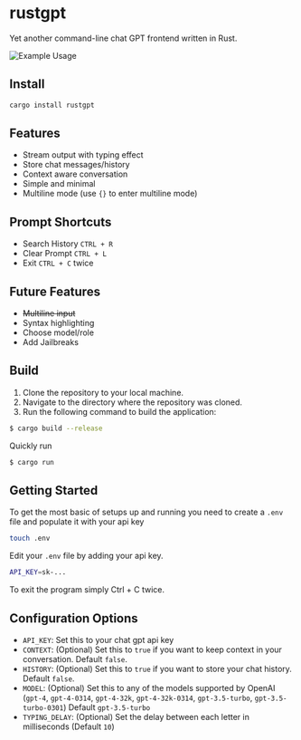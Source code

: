 # rustgpt
Yet another command-line chat GPT frontend written in Rust.

![Example Usage](https://user-images.githubusercontent.com/39631552/232221182-d0d8409f-ff76-4bad-b909-77c9ff44740b.gif)

## Install
```bash
cargo install rustgpt
```

## Features
* Stream output with typing effect
* Store chat messages/history
* Context aware conversation
* Simple and minimal
* Multiline mode (use `{}` to enter multiline mode)

## Prompt Shortcuts
* Search History `CTRL + R`
* Clear Prompt `CTRL + L`
* Exit `CTRL + C` twice

## Future Features
* ~~Multiline input~~
* Syntax highlighting
* Choose model/role
* Add Jailbreaks

## Build
1. Clone the repository to your local machine.
2. Navigate to the directory where the repository was cloned.
3. Run the following command to build the application:

```bash
$ cargo build --release
```

Quickly run 
```bash
$ cargo run
```

## Getting Started
To get the most basic of setups up and running you need to create a `.env` file and populate it with your api key

```bash
touch .env
```

Edit your `.env` file by adding your api key.

```bash
API_KEY=sk-...
```

To exit the program simply Ctrl + C twice.


## Configuration Options

- `API_KEY`: Set this to your chat gpt api key
- `CONTEXT`:  (Optional) Set this to `true` if you want to keep context in your conversation. Default `false`.
- `HISTORY`: (Optional) Set this to `true` if you want to store your chat history. Default `false`.
- `MODEL`: (Optional) Set this to any of the models supported by OpenAI (`gpt-4`, `gpt-4-0314`, `gpt-4-32k`, `gpt-4-32k-0314`, `gpt-3.5-turbo`, `gpt-3.5-turbo-0301`) Default `gpt-3.5-turbo`
- `TYPING_DELAY`: (Optional) Set the delay between each letter in milliseconds (Default `10`)
